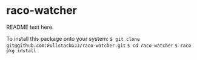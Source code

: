 raco-watcher
============
README text here.

To install this package onto your system:
`$ git clone git@github.com:FullstackGJJ/raco-watcher.git`
`$ cd raco-watcher`
`$ raco pkg install`
